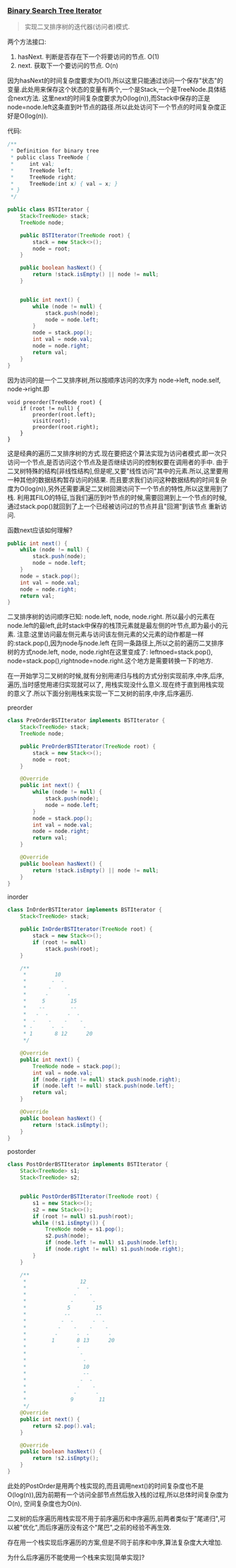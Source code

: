 ### [Binary Search Tree Iterator](https://leetcode.com/problems/binary-search-tree-iterator/description/)

> 实现二叉排序树的迭代器(访问者)模式.

两个方法接口:
1. hasNext. 判断是否存在下一个将要访问的节点. O(1)
2. next. 获取下一个要访问的节点. O(n)

因为hasNext的时间复杂度要求为O(1),所以这里只能通过访问一个保存"状态"的变量.此处用来保存这个状态的变量有两个,一个是Stack,一个是TreeNode.具体结合next方法.
这里next的时间复杂度要求为O(log(n)),而Stack中保存的正是node=node.left这条直到叶节点的路径.所以此处访问下一个节点的时间复杂度正好是O(log(n)).

代码:

```Java
/**
 * Definition for binary tree
 * public class TreeNode {
 *     int val;
 *     TreeNode left;
 *     TreeNode right;
 *     TreeNode(int x) { val = x; }
 * }
 */

public class BSTIterator {
    Stack<TreeNode> stack;
    TreeNode node;

    public BSTIterator(TreeNode root) {
        stack = new Stack<>();
        node = root;
    }

    public boolean hasNext() {
        return !stack.isEmpty() || node != null;
    }


    public int next() {
        while (node != null) {
            stack.push(node);
            node = node.left;
        }
        node = stack.pop();
        int val = node.val;
        node = node.right;
        return val;
    }
}
```

因为访问的是一个二叉排序树,所以按顺序访问的次序为 node->left, node.self, node->right.即

```
void preorder(TreeNode root) {
    if (root != null) {
        preorder(root.left);
        visit(root);
        preorder(root.right);
    }
}
```

这是经典的遍历二叉排序树的方式.现在要把这个算法实现为访问者模式.即一次只访问一个节点,是否访问这个节点及是否继续访问的控制权要在调用者的手中.
由于二叉树特殊的结构[非线性结构],但是呢,又要"线性访问"其中的元素.所以,这里要用一种其他的数据结构暂存访问的结果.
而且要求我们访问这种数据结构的时间复杂度为O(log(n)),另外还需要满足二叉树回溯访问下一个节点的特性,所以这里用到了栈.
利用其FILO的特征,当我们遍历到叶节点的时候,需要回溯到上一个节点的时候,通过stack.pop()就回到了上一个已经被访问过的节点并且"回溯"到该节点
重新访问.

函数next应该如何理解?

```Java
public int next() {
    while (node != null) {
        stack.push(node);
        node = node.left;
    }
    node = stack.pop();
    int val = node.val;
    node = node.right;
    return val;
}
```

二叉排序树的访问顺序已知: node.left, node, node.right.
所以最小的元素在node.left的最left,此时stack中保存的栈顶元素就是最左侧的叶节点,即为最小的元素.
注意:这里访问最左侧元素与访问该左侧元素的父元素的动作都是一样的:stack.pop(),因为node与node.left
在同一条路径上,所以之前的遍历二叉排序树的方式node.left, node, node.right在这里变成了:
leftnoed=stack.pop(), node=stack.pop(),rightnode=node.right.这个地方是需要转换一下的地方.

在一开始学习二叉树的时候,就有分别用递归与栈的方式分别实现前序,中序,后序,遍历,当时感觉用递归实现就可以了,
用栈实现没什么意义.现在终于直到用栈实现的意义了.所以下面分别用栈来实现一下二叉树的前序,中序,后序遍历.

preorder

```Java
class PreOrderBSTIterator implements BSTIterator {
    Stack<TreeNode> stack;
    TreeNode node;

    public PreOrderBSTIterator(TreeNode root) {
        stack = new Stack<>();
        node = root;
    }

    @Override
    public int next() {
        while (node != null) {
            stack.push(node);
            node = node.left;
        }
        node = stack.pop();
        int val = node.val;
        node = node.right;
        return val;
    }

    @Override
    public boolean hasNext() {
        return !stack.isEmpty() || node != null;
    }
}

```

inorder

```Java
class InOrderBSTIterator implements BSTIterator {
    Stack<TreeNode> stack;

    public InOrderBSTIterator(TreeNode root) {
        stack = new Stack<>();
        if (root != null)
            stack.push(root);
    }

    /**
     *         10
     *        -  -
     *       -    -
     *      -      -
     *     5        15
     *    --        --
     *   -  -      -  -
     *  -    -    -    -
     * -      -  -      -
     * 1       8 12      20
     */

    @Override
    public int next() {
        TreeNode node = stack.pop();
        int val = node.val;
        if (node.right != null) stack.push(node.right);
        if (node.left != null) stack.push(node.left);
        return val;
    }

    @Override
    public boolean hasNext() {
        return !stack.isEmpty();
    }
}

```

postorder

```Java
class PostOrderBSTIterator implements BSTIterator {
    Stack<TreeNode> s1;
    Stack<TreeNode> s2;


    public PostOrderBSTIterator(TreeNode root) {
        s1 = new Stack<>();
        s2 = new Stack<>();
        if (root != null) s1.push(root);
        while (!s1.isEmpty()) {
            TreeNode node = s1.pop();
            s2.push(node);
            if (node.left != null) s1.push(node.left);
            if (node.right != null) s1.push(node.right);
        }
    }

    /**
     *                 12
     *                -  -
     *               -    -
     *              -      -
     *             5        15
     *            --        --
     *           -  -      -  -
     *          -    -    -    -
     *         -      -  -      -
     *        1       8 13      20
     *                -
     *                 -
     *                  -
     *                  10
     *                  --
     *                 -  -
     *                -    -
     *               -      -
     *              9        11
     */
    @Override
    public int next() {
        return s2.pop().val;
    }

    @Override
    public boolean hasNext() {
        return !s2.isEmpty();
    }
}

```

此处的PostOrder是用两个栈实现的,而且调用next()的时间复杂度也不是O(log(n)),因为前期有一个访问全部节点然后放入栈的过程,所以总体时间复杂度为O(n),
空间复杂度也为O(n).

二叉树的后序遍历用栈实现不用于前序遍历和中序遍历,前两者类似于"尾递归",可以被"优化",而后序遍历没有这个"尾巴",之前的经验不再生效.

存在用一个栈实现后序遍历的方案,但是不同于前序和中序,算法复杂度大大增加.

为什么后序遍历不能使用一个栈来实现[简单实现]?